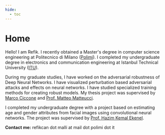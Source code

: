 ```yaml
---
hide:
  - toc
---
```


# Home 

Hello! I am Refik. I recently obtained a Master's degree in computer science engineering at Politecnico di Milano ([Polimi](https://www.polimi.it)). I completed my undergraduate degree in electronics and communication engineering at Istanbul Technical University ([ITU](https://www.itu.edu.tr)).

During my graduate studies, I have worked on the adversarial robustness of Deep Neural Networks. I have visualized perturbation based adversarial attacks and effects on neural networks. I have studied specialized training methods for creating robust models. My thesis project was supervised by [Marco Ciccone](https://scholar.google.com/citations?user=hOQjblcAAAAJ&hl=en) and [Prof. Matteo Matteucci](https://scholar.google.com/citations?user=PdbEg5YAAAAJ&hl=en).

I completed my undergraduate degree with a project based on estimating age and gender attributes from facial images using convolutional neural networks. The project was supervised by [Prof. Hazim Kemal Ekenel](https://scholar.google.com/citations?user=LfIDj68AAAAJ&hl=en).


**Contact me:** refikcan dot malli at mail dot polimi dot it

<!-- ## Papers


## Projects -->

